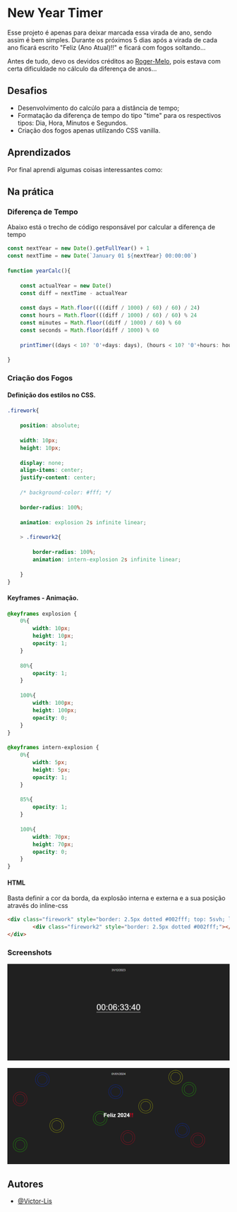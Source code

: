 
# New Year Timer

Esse projeto é apenas para deixar marcada essa virada de ano, sendo assim é bem simples.
Durante os próximos 5 dias após a virada de cada ano ficará escrito "Feliz (Ano Atual)!!" e ficará com fogos soltando...

Antes de tudo, devo os devidos créditos ao [Roger-Melo](https://github.com/Roger-Melo), pois estava com certa dificuldade no cálculo da diferença de anos... 
## Desafios

- Desenvolvimento do calcúlo para a distância de tempo;
- Formatação da diferença de tempo do tipo "time" para os respectivos tipos: Dia, Hora, Minutos e Segundos.
- Criação dos fogos apenas utilizando CSS vanilla.
## Aprendizados

Por final aprendi algumas coisas interessantes como: 
## Na prática

### Diferença de Tempo
Abaixo está o trecho de código responsável por calcular a diferença de tempo
```js
const nextYear = new Date().getFullYear() + 1
const nextTime = new Date(`January 01 ${nextYear} 00:00:00`)

function yearCalc(){

    const actualYear = new Date()
    const diff = nextTime - actualYear

    const days = Math.floor((((diff / 1000) / 60) / 60) / 24)
    const hours = Math.floor(((diff / 1000) / 60) / 60) % 24
    const minutes = Math.floor((diff / 1000) / 60) % 60
    const seconds = Math.floor(diff / 1000) % 60    

    printTimer((days < 10? '0'+days: days), (hours < 10? '0'+hours: hours), (minutes < 10? '0'+minutes: minutes), (seconds < 10? '0'+seconds: seconds))
    
}
```

### Criação dos Fogos

#### Definição dos estilos no CSS.
```css
.firework{

    position: absolute;

    width: 10px;
    height: 10px;

    display: none;
    align-items: center;
    justify-content: center;

    /* background-color: #fff; */

    border-radius: 100%;

    animation: explosion 2s infinite linear;

    > .firework2{

        border-radius: 100%;
        animation: intern-explosion 2s infinite linear;

    }
}

```

#### Keyframes - Animação.

```css
@keyframes explosion {
    0%{
        width: 10px;
        height: 10px;        
        opacity: 1;
    }

    80%{
        opacity: 1;
    }

    100%{
        width: 100px;
        height: 100px;    
        opacity: 0;
    }
}

@keyframes intern-explosion {
    0%{
        width: 5px;
        height: 5px;        
        opacity: 1;
    }

    85%{
        opacity: 1;
    }

    100%{
        width: 70px;
        height: 70px;    
        opacity: 0;
    }
}
```

#### HTML
Basta definir a cor da borda, da explosão interna e externa e a sua posição através do inline-css
```html
<div class="firework" style="border: 2.5px dotted #002fff; top: 5svh; left: 12.5vw">
        <div class="firework2" style="border: 2.5px dotted #002fff;"></div>
</div>
```
### Screenshots

![ScreenShot 1](https://github.com/Victor-Lis/New-Year-Timer/blob/main/ScreenShots/ScreenShot1.png)

![ScreenShot 2](https://github.com/Victor-Lis/New-Year-Timer/blob/main/ScreenShots/ScreenShot2.png)
## Autores

- [@Victor-Lis](https://github.com/Victor-Lis)
